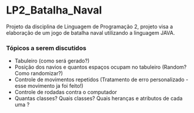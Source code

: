 # LP2_Batalha_Naval
Projeto da disciplina de Linguagem de Programação 2, projeto visa a elaboração de um jogo de batalha naval utilizando a linguagem JAVA.
### Tópicos a serem discutidos
- Tabuleiro (como será gerado?)
- Posição dos navios e quantos espaços ocupam no tabuleiro (Random? Como randomizar?)
- Controle de movimentos repetidos (Tratamento de erro personalizado - esse movimento ja foi feito!)
- Controle de rodadas contra o computador
- Quantas classes? Quais classes? Quais heranças e atributos de cada uma ?
